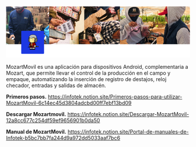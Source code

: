 ![MozartMovil](https://raw.githubusercontent.com/yolovany/MozartMovilReleases/main/header.png)

MozartMovil es una aplicación para dispositivos Android, complementaria a Mozart, que permite llevar el control de la producción en el campo y empaque, automatizando la inserción de registro de destajos, reloj checador, entradas y salidas de almacén.

**Primeros pasos.** 
  https://infotek.notion.site/Primeros-pasos-para-utilizar-MozartMovil-6c14ec45d3804adcbd00ff7ebf13bd09

**Descargar Mozartmovil.**
  https://infotek.notion.site/Descargar-MozartMovil-12a8cc677c254df59ef9656901b0da50

**Manual de MozartMovil.**
  https://infotek.notion.site/Portal-de-manuales-de-Infotek-b5bc7bb7fa244d9a972dd5033aaf7bc6


